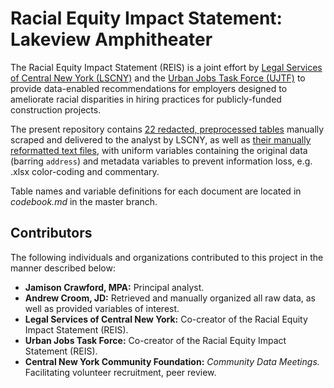 # Racial Equity Impact Statement: Lakeview Amphitheater

The Racial Equity Impact Statement (REIS) is a joint effort by [Legal Services of Central New York (LSCNY)](https://www.lscny.org/) and the [Urban Jobs Task Force (UJTF)](http://www.ujtf.org/) to provide data-enabled recommendations for employers designed to ameliorate racial disparities in hiring practices for publicly-funded construction projects. 

The present repository contains [22 redacted, preprocessed tables](https://github.com/jamisoncrawford/lakeview/tree/master/Preprocessed%20Workbooks%20-%20Redacted) manually scraped and delivered to the analyst by LSCNY, as well as [their manually reformatted text files](https://github.com/jamisoncrawford/lakeview/tree/master/Reformatted%20CSVs%20-%20Redacted), with uniform variables containing the original data (barring `address`) and metadata variables to prevent information loss, e.g. .xlsx color-coding and commentary.

Table names and variable definitions for each document are located in *codebook.md* in the master branch.

## Contributors

The following individuals and organizations contributed to this project in the manner described below:

* **Jamison Crawford, MPA:** Principal analyst.
* **Andrew Croom, JD:** Retrieved and manually organized all raw data, as well as provided variables of interest.
* **Legal Services of Central New York:** Co-creator of the Racial Equity Impact Statement (REIS).
* **Urban Jobs Task Force:** Co-creator of the Racial Equity Impact Statement (REIS).
* **Central New York Community Foundation:** *Community Data Meetings.* Facilitating volunteer recruitment, peer review.

